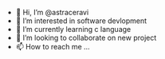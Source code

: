 - 👋 Hi, I’m @astraceravi
- 👀 I’m interested in software devlopment
- 🌱 I’m currently learning c language
- 💞️ I’m looking to collaborate on new project
- 📫 How to reach me ...

<!---
astraceravi/astraceravi is a ✨ special ✨ repository because its `README.md` (this file) appears on your GitHub profile.
You can click the Preview link to take a look at your changes.
--->
